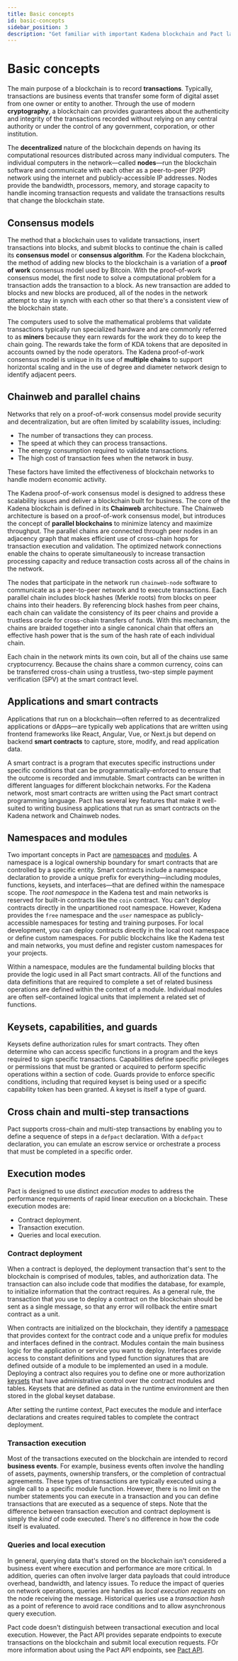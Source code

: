 ```yaml
---
title: Basic concepts
id: basic-concepts
sidebar_position: 3
description: "Get familiar with important Kadena blockchain and Pact language concepts and terminology."
---
```


# Basic concepts

The main purpose of a blockchain is to record **transactions**.
Typically, transactions are business events that transfer some form of digital asset from one owner or entity to another.
Through the use of modern **cryptography**, a blockchain can provides guarantees about the authenticity and integrity of the transactions recorded without relying on any central authority or under the control of any government, corporation, or other institution.

The **decentralized** nature of the blockchain depends on having its computational resources distributed across many individual computers.
The individual computers in the network—called **nodes**—run the blockchain software and communicate with each other as a peer-to-peer (P2P) network using the internet and publicly-accessible IP addresses. 
Nodes provide the bandwidth, processors, memory, and storage capacity to handle incoming transaction requests and validate the transactions results that change the blockchain state.

## Consensus models

The method that a blockchain uses to validate transactions, insert transactions into blocks, and submit blocks to continue the chain is called its **consensus model** or **consensus algorithm**. 
For the Kadena blockchain, the method of adding new blocks to the blockchain is a variation of a **proof of work** consensus model used by Bitcoin.
With the proof-of-work consensus model, the first node to solve a computational problem for a transaction adds the transaction to a block.
As new transaction are added to blocks and new blocks are produced, all of the nodes in the network attempt to stay in synch with each other so that there's a consistent view of the blockchain state.

The computers used to solve the mathematical problems that validate transactions typically run specialized hardware and are commonly referred to as **miners** because they earn rewards for the work they do to keep the chain going.
The rewards take the form of KDA tokens that are deposited in accounts owned by the node operators.
The Kadena proof-of-work consensus model is unique in its use of **multiple chains** to support horizontal scaling and in the use of degree and diameter network design to identify adjacent peers.

## Chainweb and parallel chains

Networks that rely on a proof-of-work consensus model provide security and decentralization, but are often limited by scalability issues, including:

- The number of transactions they can process.
- The speed at which they can process transactions.
- The energy consumption required to validate transactions.
- The high cost of transaction fees when the network in busy.
  
These factors have limited the effectiveness of blockchain networks to handle modern economic activity. 

The Kadena proof-of-work consensus model is designed to address these scalability issues and deliver a blockchain built for business.
The core of the Kadena blockchain is defined in its **Chainweb** architecture.
The Chainweb architecture is based on a proof-of-work consensus model, but introduces the concept of **parallel blockchains** to minimize latency and maximize throughput.
The parallel chains are connected through peer nodes in an adjacency graph that makes efficient use of cross-chain hops for transaction execution and validation.
The optimized network connections enable the chains to operate simultaneously to increase transaction processing capacity and reduce transaction costs across all of the chains in the network.

The nodes that participate in the network run `chainweb-node` software to communicate as a peer-to-peer network and to execute transactions.
Each parallel chain includes block hashes (Merkle roots) from blocks on peer chains into their headers.
By referencing block hashes from peer chains, each chain can validate the consistency of its peer chains and provide a trustless oracle for cross-chain transfers of funds.
With this mechanism, the chains are braided together into a single canonical chain that offers an effective hash power that is the sum of the hash rate of each individual chain. 

Each chain in the network mints its own coin, but all of the chains use same cryptocurrency.
Because the chains share a common currency, coins can be transferred cross-chain using a trustless, two-step simple payment verification (SPV) at the smart contract level.

## Applications and smart contracts

Applications that run on a blockchain—often referred to as decentralized applications or dApps—are typically web applications that are written using frontend frameworks like React, Angular, Vue, or Next.js but depend on backend **smart contracts** to capture, store, modify, and read application data.

A smart contract is a program that executes specific instructions under specific conditions that can be programmatically-enforced to ensure that the outcome is recorded and immutable. 
Smart contracts can be written in different languages for different blockchain networks.
For the Kadena network, most smart contracts are written using the Pact smart contract programming language.
Pact has several key features that make it well-suited to writing business applications that run as smart contracts on the Kadena network and Chainweb nodes.

## Namespaces and modules

Two important concepts in Pact are [namespaces](/resources/glossary#namespace) and [modules](/resources/glossary#module).
A namespace is a logical ownership boundary for smart contracts that are controlled by a specific entity.
Smart contracts include a namespace declaration to provide a unique prefix for everything—including modules, functions, keysets, and interfaces—that are defined within the namespace scope. 
The _root namespace_ in the Kadena test and main networks is reserved for built-in contracts like the `coin` contract. 
You can't deploy contracts directly in the unpartitioned root namespace.
However, Kadena provides the `free` namespace and the `user` namespace as publicly-accessible namespaces for testing and training purposes.
For local development, you can deploy contracts directly in the local root namespace or define custom namespaces. 
For public blockchains like the Kadena test and main networks, you must define and register custom namespaces for your projects.

Within a namespace, modules are the fundamental building blocks that provide the logic used in all Pact smart contracts. 
All of the functions and data definitions that are required to complete a set of related business operations are defined within the context of a module.
Individual modules are often self-contained logical units that implement a related set of functions. 

## Keysets, capabilities, and guards

Keysets define authorization rules for smart contracts. 
They often determine who can access specific functions in a program and the keys required to sign specific transactions.
Capabilities define specific privileges or permissions that must be granted or acquired to perform specific operations within a section of code.
Guards provide to enforce specific conditions, including that required keyset is being used or a specific capability token has been granted.
A keyset is itself a type of guard.

## Cross chain and multi-step transactions 

Pact supports cross-chain and multi-step transactions by enabling you to define a sequence of steps in a `defpact` declaration. 
With a `defpact` declaration, you can emulate an escrow service or orchestrate a process that must be completed in a specific order.

## Execution modes

Pact is designed to use distinct _execution modes_ to address the performance requirements of rapid linear execution on a blockchain. 
These execution modes are:

- Contract deployment.
- Transaction execution.
- Queries and local execution.

### Contract deployment

When a contract is deployed, the deployment transaction that's sent to the blockchain is comprised of modules, tables, and authorization data.
The transaction can also include code that modifies the database, for example, to initialize information that the contract requires.
As a general rule, the transaction that you use to deploy a contract on the blockchain should be sent as a single message, so that any error will rollback the entire smart contract as a unit.

When contracts are initialized on the blockchain, they identify a [namespace](/resources/glossary#namespace) that provides context for the contract code and a unique prefix for modules and interfaces defined in the contract.
Modules contain the main business logic for the application or service you want to deploy.
Interfaces provide access to constant definitions and typed function signatures that are defined outside of a module to be implemented an used in a module.
Deploying a contract also requires you to define one or more authorization [keysets](/resources/glossary#keyset) that have administrative control over the contract modules and tables. 
Keysets that are defined as data in the runtime environment are then stored in the global keyset database.

After setting the runtime context, Pact executes the module and interface declarations and creates required tables to complete the contract deployment.

### Transaction execution

Most of the transactions executed on the blockchain are intended to record **business events**. 
For example, business events often involve the handling of assets, payments, ownership transfers, or the completion of contractual agreements. 
These types of transactions are typically executed using a single call to a specific module function. 
However, there is no limit on the number statements you can execute in a transaction and you can define transactions that are executed as a sequence of steps.
Note that the difference between transaction execution and contract deployment is simply the _kind_ of code executed.
There's no difference in how the code itself is evaluated.

### Queries and local execution

In general, querying data that's stored on the blockchain isn't considered a business event where execution and performance are more critical.
In addition, queries can often involve larger data payloads that could introduce overhead, bandwidth, and latency issues.
To reduce the impact of queries on network operations, queries are handles as _local execution requests_ on the node receiving the message. 
Historical queries use a _transaction hash_ as a point of reference to avoid race conditions and to allow asynchronous query execution.

Pact code doesn't distinguish between transactional execution and local execution.
However, the Pact API provides separate endpoints to execute transactions on the blockchain and submit local execution requests.
FOr more information about using the Pact API endpoints, see [Pact API](/api/pact-api).


